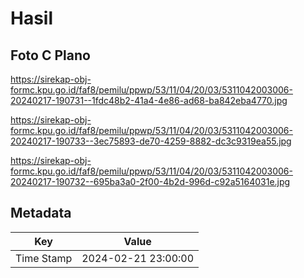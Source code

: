 # Hasil

## Foto C Plano

https://sirekap-obj-formc.kpu.go.id/faf8/pemilu/ppwp/53/11/04/20/03/5311042003006-20240217-190731--1fdc48b2-41a4-4e86-ad68-ba842eba4770.jpg

https://sirekap-obj-formc.kpu.go.id/faf8/pemilu/ppwp/53/11/04/20/03/5311042003006-20240217-190733--3ec75893-de70-4259-8882-dc3c9319ea55.jpg

https://sirekap-obj-formc.kpu.go.id/faf8/pemilu/ppwp/53/11/04/20/03/5311042003006-20240217-190732--695ba3a0-2f00-4b2d-996d-c92a5164031e.jpg


## Metadata

| Key        | Value               |
| ---------- | ------------------- |
| Time Stamp | 2024-02-21 23:00:00 |



